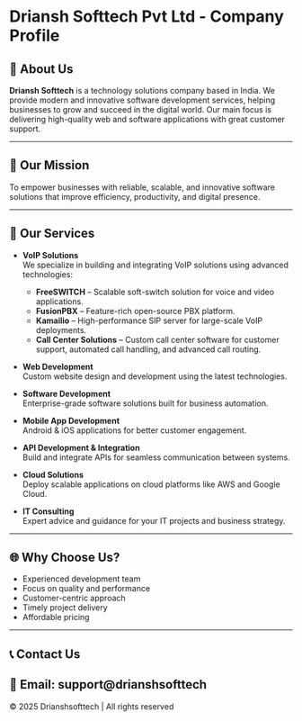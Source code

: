 # Driansh Softtech Pvt Ltd - Company Profile


## 🌟 About Us
**Driansh Softtech** is a technology solutions company based in India. We provide modern and innovative software development services, helping businesses to grow and succeed in the digital world. Our main focus is delivering high-quality web and software applications with great customer support.

---

## 🚀 Our Mission
To empower businesses with reliable, scalable, and innovative software solutions that improve efficiency, productivity, and digital presence.

---

## 💼 Our Services

- **VoIP Solutions**  
  We specialize in building and integrating VoIP solutions using advanced technologies:  
    - **FreeSWITCH** – Scalable soft-switch solution for voice and video applications.  
    - **FusionPBX** – Feature-rich open-source PBX platform.  
    - **Kamailio** – High-performance SIP server for large-scale VoIP deployments.  
    - **Call Center Solutions** – Custom call center software for customer support, automated call handling, and advanced call routing.

- **Web Development**  
  Custom website design and development using the latest technologies.

- **Software Development**  
  Enterprise-grade software solutions built for business automation.

- **Mobile App Development**  
  Android & iOS applications for better customer engagement.

- **API Development & Integration**  
  Build and integrate APIs for seamless communication between systems.

- **Cloud Solutions**  
  Deploy scalable applications on cloud platforms like AWS and Google Cloud.

- **IT Consulting**  
  Expert advice and guidance for your IT projects and business strategy.

---

## 🌐 Why Choose Us?
- Experienced development team  
- Focus on quality and performance  
- Customer-centric approach  
- Timely project delivery  
- Affordable pricing

---

## 📞 Contact Us
📧 Email: support@drianshsofttech 
---

© 2025 Drianshsofttech | All rights reserved
